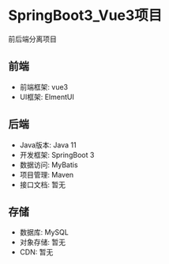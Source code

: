 
# SpringBoot3_Vue3项目

前后端分离项目

## 前端
- 前端框架: vue3
- UI框架: ElmentUI

## 后端

- Java版本: Java 11
- 开发框架: SpringBoot 3
- 数据访问: MyBatis
- 项目管理: Maven
- 接口文档: 暂无

## 存储

- 数据库: MySQL 
- 对象存储: 暂无
- CDN: 暂无

